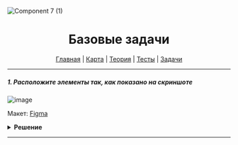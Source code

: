 ![Component 7 (1)](https://user-images.githubusercontent.com/48933270/122678765-c7d65200-d1f0-11eb-8644-a297a36d0e05.png)
<div align="center">

# Базовые задачи

[Главная](https://github.com/dollaween/junior-roadmap/)
|
[Карта](/roadmap/README.md)
|
[Теория](/theory/README.md)
|
[Тесты](/tests/README.md)
|
[Задачи](/tasks/README.md)

</div>

---

##### 1. Расположите элементы так, как показано на скриншоте

![image](https://user-images.githubusercontent.com/48933270/122678812-fa804a80-d1f0-11eb-91ab-5906dd160045.png)

Макет: [Figma](https://www.figma.com/file/PnnS2RDlKkxS20vZGoKTRy/Examine?node-id=2%3A5)

<details><summary><b>Решение</b></summary>
<p>

```html

```

```css

```

</p>
</details>

---



